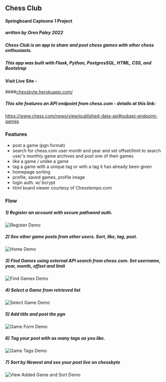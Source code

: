 
## Chess Club 
#### Springboard Captsone 1 Project
##### written by Oren Paley 2022

##### Chess Club is an app to share and post chess games with other chess enthusiasts. 

##### This app was built with Flask, Python, PostgresSQL, HTML, CSS, and Bootstrap

#### Visit Live Site -
####[chessbyte.herokuapp.com/](https://chessbyte.herokuapp.com/)

##### This site features an API endpoint from chess.com - details at this link:

https://www.chess.com/news/view/published-data-api#pubapi-endpoint-games

### Features

- post a game (pgn format)
- search for chess.com user month and year and set offset/limit to search user's monthly game archives and post one of their games
- like a game / unlike a game 
- tag a game with a unique tag or with a tag it has already been given
- homepage sorting
- profile, saved games, profile image
- login auth. w/ bcrypt
- html board viewer courtesy of Chesstempo.com

### Flow

##### 1) Register an account with secure pathword auth.

![Register Demo](https://github.com/orenpaley/chessbyte/blob/main/static/images/1RegisterDemo.png)

##### 2) See other game posts from other users. Sort, like, tag, post. 

![Home Demo](https://github.com/orenpaley/chessbyte/blob/main/static/images/2Home.png)

##### 3) Find Games using external API search from chess.com. Set username, year, month, offset and limit
![Find Games Demo](https://github.com/orenpaley/chessbyte/blob/main/static/images/3FindGames.png)

##### 4) Select a Game from retrieved list

![Select Game Demo](https://github.com/orenpaley/chessbyte/blob/main/static/images/4SelectGame.png)

##### 5) Add title and post the pgn

![Game Form Demo](https://github.com/orenpaley/chessbyte/blob/main/static/images/5GameForm.png)

##### 6) Tag your post with as many tags as you like. 

![Game Tags Demo](https://github.com/orenpaley/chessbyte/blob/main/static/images/6GameTags.png)

##### 7) Sort by Newest and see your post live on chessbyte

![View Added Game and Sort Demo](https://github.com/orenpaley/chessbyte/blob/main/static/images/7SortAndViewAddedGame.png)

